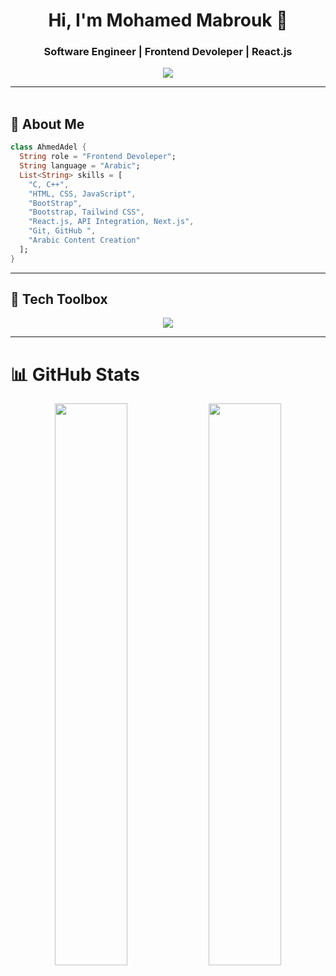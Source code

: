 <h1 align="center">Hi, I'm Mohamed Mabrouk  👋</h1>
<h3 align="center">Software Engineer | Frontend Devoleper | React.js </h3>

<p align="center">
   <a href="(https://www.linkedin.com/in/mohamed-mabrouk-44080b388)"><img src="https://skillicons.dev/icons?i=linkedin" /></a> 
  <!-- <a href="(https://www.linkedin.com/in/mohamed-mabrouk-44080b388)" target="blank">
    <img align="center" src="https://img.shields.io/badge/LinkedIn-blue?logo=linkedin&style=for-the-badge" />
  </a> -->
  <!-- <a href="(https://www.linkedin.com/in/mohamed-mabrouk-44080b388)"><img src=""/></a> -->
  <!-- <a href="https://www.youtube.com/@Learn_Simply/videos/?sub_confirmation=1"><img src="https://img.shields.io/badge/YouTube-Learn_Simply-FF0000?style=for-the-badge&logo=youtube&logoColor=white" /></a>
  <a href="https://facebook.com/ahmed.learnsimply"><img src="https://img.shields.io/badge/Facebook-1877F2?style=for-the-badge&logo=facebook&logoColor=white" /></a>
  <a href="https://learrnsimply.com"><img src="https://img.shields.io/badge/Website-learrnsimply.com-blueviolet?style=for-the-badge&logo=google-chrome&logoColor=white" /></a> -->
</p>

---

<img src="https://media.giphy.com/media/3o7abKhOpu0NwenH3O/giphy.gif" width="100%" height="3px" />

## 🚀 About Me

```dart
class AhmedAdel {
  String role = "Frontend Devoleper";
  String language = "Arabic";
  List<String> skills = [
    "C, C++",
    "HTML, CSS, JavaScript",
    "BootStrap",
    "Bootstrap, Tailwind CSS",
    "React.js, API Integration, Next.js",
    "Git, GitHub ",
    "Arabic Content Creation"
  ];
}
```
<!-- <p>
## 🔥 Highlights

- 🔥 Built a YouTube channel with **240K+ subscribers**
- 👨‍🏫 Teaching programming in **simple Arabic** — clear, visual, and practical
- 📚 Founder of [learrnsimply.com](https://learrnsimply.com) – an Arabic-first coding school
- 🧩 Building **reusable Flutter components**, animations & UI kits
- 📦 Making **clean code fun** to learn for beginners
</p> -->
---

## 🧰 Tech Toolbox

<p align="center">
  <img src="https://skillicons.dev/icons?i=c,cpp,html,css,bootstrap,tailwind,javascript,react,vscode,figma,git,github" />
</p>

---

# 📊 GitHub Stats

<p align="center">
  <img src="https://github-readme-stats.vercel.app/api?username=ahmedlearnSimply&show_icons=true&theme=tokyonight&hide_border=true&border_radius=10" width="48%" />
  <img src="https://github-readme-streak-stats.herokuapp.com/?user=ahmedlearnSimply&theme=tokyonight&hide_border=true&border_radius=10" width="48%" />
</p>
